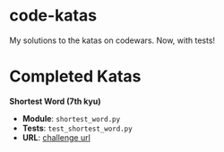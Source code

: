 # code-katas
My solutions to the katas on codewars. Now, with tests!

# Completed Katas
**Shortest Word (7th kyu)**

- **Module**: `shortest_word.py`
- **Tests**: `test_shortest_word.py`
- **URL**: [challenge url](https://www.codewars.com/kata/shortest-word/train/python)
